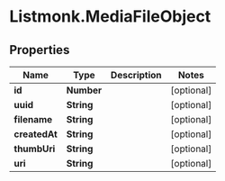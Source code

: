 # Listmonk.MediaFileObject

## Properties

Name | Type | Description | Notes
------------ | ------------- | ------------- | -------------
**id** | **Number** |  | [optional] 
**uuid** | **String** |  | [optional] 
**filename** | **String** |  | [optional] 
**createdAt** | **String** |  | [optional] 
**thumbUri** | **String** |  | [optional] 
**uri** | **String** |  | [optional] 


